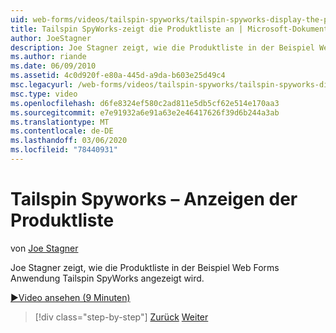 ```yaml
---
uid: web-forms/videos/tailspin-spyworks/tailspin-spyworks-display-the-product-list
title: Tailspin SpyWorks-zeigt die Produktliste an | Microsoft-Dokumentation
author: JoeStagner
description: Joe Stagner zeigt, wie die Produktliste in der Beispiel Web Forms Anwendung Tailspin SpyWorks angezeigt wird.
ms.author: riande
ms.date: 06/09/2010
ms.assetid: 4c0d920f-e80a-445d-a9da-b603e25d49c4
msc.legacyurl: /web-forms/videos/tailspin-spyworks/tailspin-spyworks-display-the-product-list
msc.type: video
ms.openlocfilehash: d6fe8324ef580c2ad811e5db5cf62e514e170aa3
ms.sourcegitcommit: e7e91932a6e91a63e2e46417626f39d6b244a3ab
ms.translationtype: MT
ms.contentlocale: de-DE
ms.lasthandoff: 03/06/2020
ms.locfileid: "78440931"
---
```

# <a name="tailspin-spyworks---display-the-product-list"></a>Tailspin Spyworks – Anzeigen der Produktliste

von [Joe Stagner](https://github.com/JoeStagner)

Joe Stagner zeigt, wie die Produktliste in der Beispiel Web Forms Anwendung Tailspin SpyWorks angezeigt wird.

[&#9654;Video ansehen (9 Minuten)](https://channel9.msdn.com/Blogs/ASP-NET-Site-Videos/tailspin-spyworks-display-the-product-list)

> [!div class="step-by-step"]
> [Zurück](tailspin-spyworks-category-menu.md)
> [Weiter](tailspin-spyworks-display-per-product-details.md)
